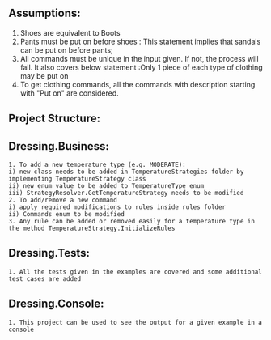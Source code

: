 ## Assumptions:
1. Shoes are equivalent to Boots
2. Pants must be put on before shoes : This statement implies that sandals can be put on before pants;
3. All commands must be unique in the input given. If not, the process will fail. It also covers below statement
	:Only 1 piece of each type of clothing may be put on 
4. To get clothing commands, all the commands with description starting with "Put on" are considered.

## Project Structure:
## Dressing.Business:
	1. To add a new temperature type (e.g. MODERATE):
	i) new class needs to be added in TemperatureStrategies folder by implementing TemperatureStrategy class
	ii) new enum value to be added to TemperatureType enum
	iii) StrategyResolver.GetTemperatureStrategy needs to be modified 
	2. To add/remove a new command
	i) apply required modifications to rules inside rules folder
	ii) Commands enum to be modified
	3. Any rule can be added or removed easily for a temperature type in the method TemperatureStrategy.InitializeRules
## Dressing.Tests:
	1. All the tests given in the examples are covered and some additional test cases are added

## Dressing.Console:
	1. This project can be used to see the output for a given example in a console

	